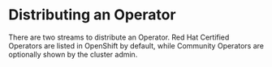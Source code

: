 # Distributing an Operator

There are two streams to distribute an Operator. Red Hat Certified Operators are listed in OpenShift by default, while Community Operators are optionally shown by the cluster admin.

